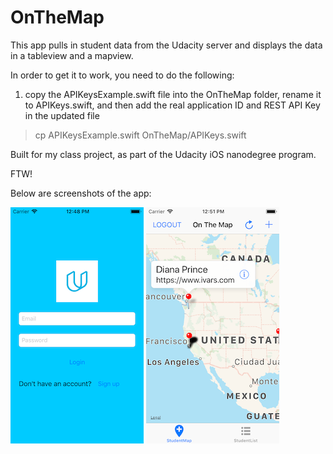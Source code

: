 # OnTheMap

This app pulls in student data from the Udacity server and displays the data in a tableview and a mapview.

In order to get it to work, you need to do the following:

1. copy the APIKeysExample.swift file into the OnTheMap folder, rename it to APIKeys.swift, and then add the real application ID and REST API Key in the updated file

> cp APIKeysExample.swift OnTheMap/APIKeys.swift

Built for my class project, as part of the Udacity iOS nanodegree program.

FTW!

Below are screenshots of the app:

![StudentMap](/screenshots/Login.png)
![StudentMap](/screenshots/StudentMap.png)
